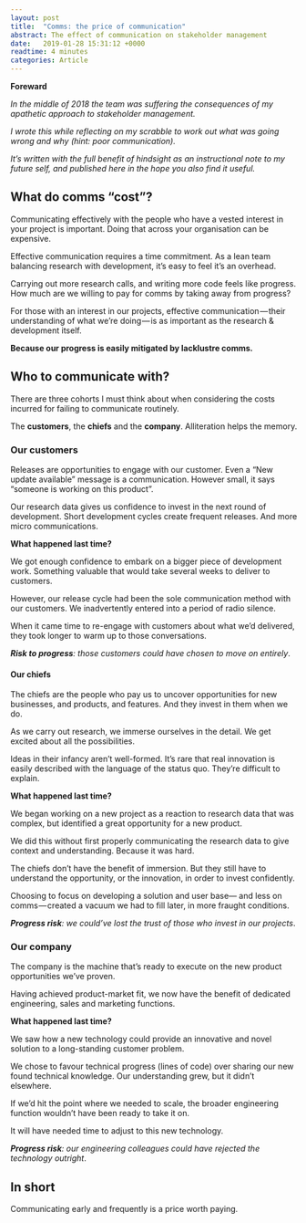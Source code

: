 ```yaml
---
layout: post
title:  "Comms: the price of communication"
abstract: The effect of communication on stakeholder management
date:   2019-01-28 15:31:12 +0000
readtime: 4 minutes
categories: Article
---
```


**Foreward**

*In the middle of 2018 the team was suffering the consequences of my apathetic approach to stakeholder management.*

*I wrote this while reflecting on my scrabble to work out what was going wrong and why (hint: poor communication).*

*It’s written with the full benefit of hindsight as an instructional note to my future self, and published here in the hope you also find it useful.*

## What do comms “cost”?
Communicating effectively with the people who have a vested interest in your project is important. Doing that across your organisation can be expensive.

Effective communication requires a time commitment. As a lean team balancing research with development, it’s easy to feel it’s an overhead.

Carrying out more research calls, and writing more code feels like progress. How much are we willing to pay for comms by taking away from progress?

For those with an interest in our projects, effective communication — their understanding of what we’re doing — is as important as the research & development itself.

**Because our progress is easily mitigated by lacklustre comms.**

## Who to communicate with?
There are three cohorts I must think about when considering the costs incurred for failing to communicate routinely.

The **customers**, the **chiefs** and the **company**. Alliteration helps the memory.

### Our customers

Releases are opportunities to engage with our customer. Even a “New update available” message is a communication. However small, it says “someone is working on this product”.

Our research data gives us confidence to invest in the next round of development. Short development cycles create frequent releases. And more micro communications.

**What happened last time?**

We got enough confidence to embark on a bigger piece of development work. Something valuable that would take several weeks to deliver to customers.

However, our release cycle had been the sole communication method with our customers. We inadvertently entered into a period of radio silence.

When it came time to re-engage with customers about what we’d delivered, they took longer to warm up to those conversations.

***Risk to progress**: those customers could have chosen to move on entirely*.

#### Our chiefs

The chiefs are the people who pay us to uncover opportunities for new businesses, and products, and features. And they invest in them when we do.

As we carry out research, we immerse ourselves in the detail. We get excited about all the possibilities.

Ideas in their infancy aren’t well-formed. It’s rare that real innovation is easily described with the language of the status quo. They’re difficult to explain.

**What happened last time?**

We began working on a new project as a reaction to research data that was complex, but identified a great opportunity for a new product.

We did this without first properly communicating the research data to give context and understanding. Because it was hard.

The chiefs don’t have the benefit of immersion. But they still have to understand the opportunity, or the innovation, in order to invest confidently.

Choosing to focus on developing a solution and user base— and less on comms — created a vacuum we had to fill later, in more fraught conditions.

***Progress risk**: we could’ve lost the trust of those who invest in our projects*.

### Our company

The company is the machine that’s ready to execute on the new product opportunities we’ve proven.

Having achieved product-market fit, we now have the benefit of dedicated engineering, sales and marketing functions.

**What happened last time?**

We saw how a new technology could provide an innovative and novel solution to a long-standing customer problem.

We chose to favour technical progress (lines of code) over sharing our new found technical knowledge. Our understanding grew, but it didn’t elsewhere.

If we’d hit the point where we needed to scale, the broader engineering function wouldn’t have been ready to take it on.

It will have needed time to adjust to this new technology.

***Progress risk**: our engineering colleagues could have rejected the technology outright*.

## In short
Communicating early and frequently is a price worth paying.